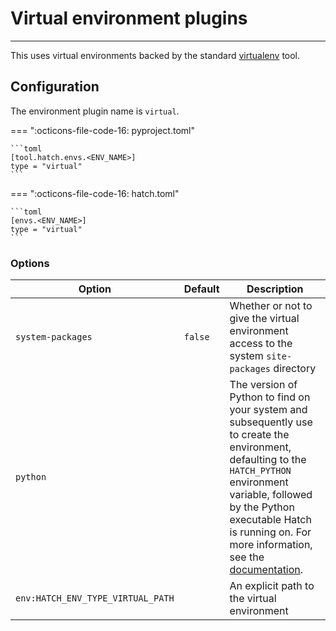 # Virtual environment plugins

-----

This uses virtual environments backed by the standard [virtualenv](https://github.com/pypa/virtualenv) tool.

## Configuration

The environment plugin name is `virtual`.

=== ":octicons-file-code-16: pyproject.toml"

    ```toml
    [tool.hatch.envs.<ENV_NAME>]
    type = "virtual"
    ```

=== ":octicons-file-code-16: hatch.toml"

    ```toml
    [envs.<ENV_NAME>]
    type = "virtual"
    ```

### Options

| Option | Default | Description |
| --- | --- | --- |
| `system-packages` | `false` | Whether or not to give the virtual environment access to the system `site-packages` directory |
| `python` | | The version of Python to find on your system and subsequently use to create the environment, defaulting to the `HATCH_PYTHON` environment variable, followed by the Python executable Hatch is running on. For more information, see the [documentation](https://virtualenv.pypa.io/en/latest/user_guide.html#python-discovery). |
| `env:HATCH_ENV_TYPE_VIRTUAL_PATH` | | An explicit path to the virtual environment |
